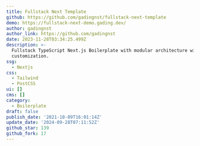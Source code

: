 ```yaml
---
title: Fullstack Next Template
github: https://github.com/gadingnst/fullstack-next-template
demo: https://fullstack-next-demo.gading.dev/
author: gadingnst
author_link: https://github.com/gadingnst
date: 2023-11-28T03:34:25.499Z
description: >-
  Fullstack TypeScript Next.js Boilerplate with modular architecture with full
  customization.
ssg:
  - Nextjs
css:
  - Tailwind
  - PostCSS
ui: []
cms: []
category:
  - Boilerplate
draft: false
publish_date: '2021-10-09T16:01:14Z'
update_date: '2024-09-28T07:11:52Z'
github_star: 139
github_fork: 17
---
```


